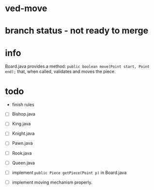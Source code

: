 # ved-move
# branch status - not ready to merge
# info
Board.java provides a method: ` public boolean move(Point start, Point end); `
that, when called, validates and moves the piece.

# todo
- finish rules
- [ ] Bishop.java
- [ ] King.java
- [ ] Knight.java
- [ ] Pawn.java
- [ ] Rook.java
- [ ] Queen.java

- [ ] implement ` public Piece getPiece(Point p) ` in Board.java

- [ ] implement moving mechanism properly.
